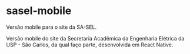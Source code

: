 # sasel-mobile
Versão mobile para o site da SA-SEL.

Versão mobile do site da Secretaria Acadêmica da Engenharia Elétrica da USP - São Carlos, da qual faço parte, desenvolvida em React Native.

